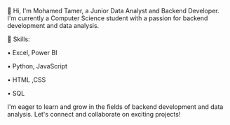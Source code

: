 👋 Hi, I'm Mohamed Tamer, a Junior Data Analyst and Backend Developer. I'm currently a Computer Science student with a passion for backend development and data analysis.

🔧 Skills:

• Excel, Power BI

• Python, JavaScript

• HTML ,CSS

• SQL

I'm eager to learn and grow in the fields of backend development and data analysis. Let's connect and collaborate on exciting projects!
